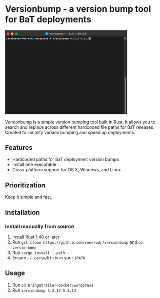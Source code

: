 # Versionbump - a version bump tool for BaT deployments

<img src="/docs/screenshot.png" alt="screenshot" width="400">

Versionbump is a simple version bumping tool built in Rust. It allows you to search and replace across different hardcoded file paths for BaT releases. Created to simplify version bumping and speed up deployments.

## Features

* Hardcoded paths for BaT deployment version bumps
* Install one executable
* Cross-platform support for OS X, Windows, and Linux

## Prioritization

Keep it simple and fast.

## Installation

### Install manually from source

1. [Install Rust 1.40 or later](https://www.rust-lang.org/tools/install)
1. Run `git clone https://github.com/renerodr/versionbump` and `cd versionbump`
1. Run `cargo install --path .`
1. Ensure `~/.cargo/bin` is in your `$PATH`

## Usage

1. Run `cd bringatrailer-docker/wordpress`
1. Run `versionbump 5.3.13 5.3.14`
